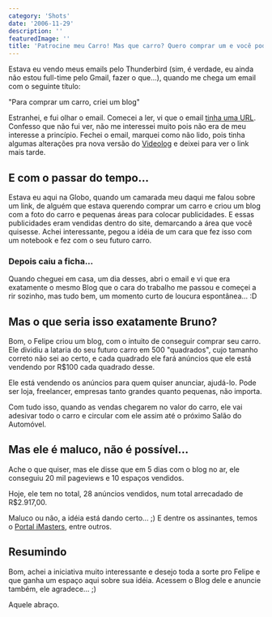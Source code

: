 ```yaml
---
category: 'Shots'
date: '2006-11-29'
description: ''
featuredImage: ''
title: 'Patrocine meu Carro! Mas que carro? Quero comprar um e você pode me ajudar!'
---
```


Estava eu vendo meus emails pelo Thunderbird (sim, é verdade, eu ainda não estou full-time pelo Gmail, fazer o que...), quando me chega um email com o seguinte título:

"Para comprar um carro, criei um blog"

Estranhei, e fui olhar o email. Comecei a ler, vi que o email [tinha uma URL](http://www.patrocinemeucarro.com). Confesso que não fui ver, não me interessei muito pois não era de meu interesse a princípio. Fechei o email, marquei como não lido, pois tinha algumas alterações pra nova versão do [Videolog](http://www.videolog.tv) e deixei para ver o link mais tarde.

## E com o passar do tempo...

Estava eu aqui na Globo, quando um camarada meu daqui me falou sobre um link, de alguém que estava querendo comprar um carro e criou um blog com a foto do carro e pequenas áreas para colocar publicidades. E essas publicidades eram vendidas dentro do site, demarcando a área que você quisesse. Achei interessante, pegou a idéia de um cara que fez isso com um notebook e fez com o seu futuro carro.

### Depois caiu a ficha...

Quando cheguei em casa, um dia desses, abri o email e vi que era exatamente o mesmo Blog que o cara do trabalho me passou e começei a rir sozinho, mas tudo bem, um momento curto de loucura espontânea... :D

## Mas o que seria isso exatamente Bruno?

Bom, o Felipe criou um blog, com o intuito de conseguir comprar seu carro. Ele dividiu a lataria do seu futuro carro em 500 "quadrados", cujo tamanho correto não sei ao certo, e cada quadrado ele fará anúncios que ele está vendendo por R\$100 cada quadrado desse.

Ele está vendendo os anúncios para quem quiser anunciar, ajudá-lo. Pode ser loja, freelancer, empresas tanto grandes quanto pequenas, não importa.

Com tudo isso, quando as vendas chegarem no valor do carro, ele vai adesivar todo o carro e circular com ele assim até o próximo Salão do Automóvel.

## Mas ele é maluco, não é possível...

Ache o que quiser, mas ele disse que em 5 dias com o blog no ar, ele conseguiu 20 mil pageviews e 10 espaços vendidos.

Hoje, ele tem no total, 28 anúncios vendidos, num total arrecadado de R\$2.917,00.

Maluco ou não, a idéia está dando certo... ;) E dentre os assinantes, temos o [Portal iMasters](http://www.imasters.com.br), entre outros.

## Resumindo

Bom, achei a iniciativa muito interessante e desejo toda a sorte pro Felipe e que ganha um espaço aqui sobre sua idéia. Acessem o Blog dele e anuncie também, ele agradece... ;)

Aquele abraço.
